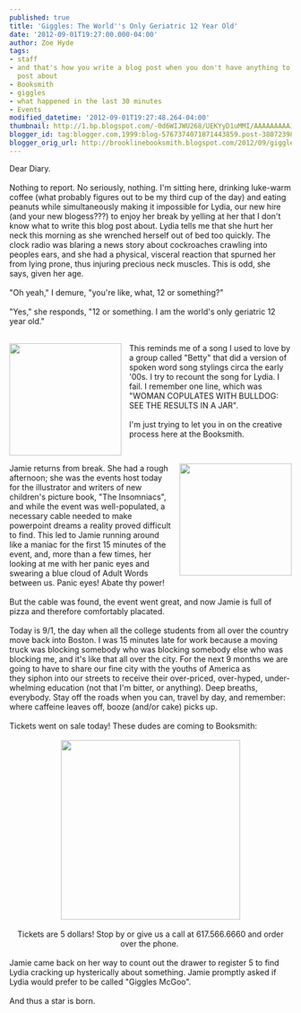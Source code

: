 ```yaml
---
published: true
title: 'Giggles: The World''s Only Geriatric 12 Year Old'
date: '2012-09-01T19:27:00.000-04:00'
author: Zoe Hyde
tags:
- staff
- and that's how you write a blog post when you don't have anything to write a blog
  post about
- Booksmith
- giggles
- what happened in the last 30 minutes
- Events
modified_datetime: '2012-09-01T19:27:48.264-04:00'
thumbnail: http://1.bp.blogspot.com/-0d6WIJWU268/UEKYyD1uMMI/AAAAAAAAAJs/ibLa8cZ35Co/s72-c/Untitled-1.jpg
blogger_id: tag:blogger.com,1999:blog-5767374071871443859.post-3807239824186995483
blogger_orig_url: http://brooklinebooksmith.blogspot.com/2012/09/giggles-worlds-only-geriatric-12-year.html
---
```


Dear Diary.<br /><br />Nothing to report. No seriously, nothing. I'm sitting here, drinking luke-warm coffee (what probably figures out to be my third cup of the day) and eating peanuts while simultaneously making it impossible for Lydia, our new hire (and your new blogess???) to enjoy her break by yelling at her that I don't know what to write this blog post about. Lydia tells me that she hurt her neck this morning as she wrenched herself out of bed too quickly. The clock radio was blaring a news story about cockroaches crawling into peoples ears, and she had a physical, visceral reaction that spurned her from lying prone, thus injuring precious neck muscles. This is odd, she says, given her age.<br /><br />"Oh yeah," I demure, "you're like, what, 12 or something?"<br /><br />"Yes," she responds, "12 or something. I am the world's only geriatric 12 year old."<br /><br /><div class="separator" style="clear: both; text-align: center;"><a href="http://stereosociety.com/jpg/carnival500.jpg" imageanchor="1" style="clear: left; float: left; margin-bottom: 1em; margin-right: 1em;"><img border="0" height="200" src="http://stereosociety.com/jpg/carnival500.jpg" width="200" /></a></div>This reminds me of a song I used to love by a group called "Betty" that did a version of spoken word song stylings circa the early '00s. I try to recount the song for Lydia. I fail. I remember one line, which was "WOMAN COPULATES WITH BULLDOG: SEE THE RESULTS IN A JAR".<br /><br />I'm just trying to let you in on the creative process here at the Booksmith.<br /><br /><div class="separator" style="clear: both; text-align: center;"><a href="http://ecx.images-amazon.com/images/I/51DnuJf5f6L._SL500_AA300_.jpg" imageanchor="1" style="clear: right; float: right; margin-bottom: 1em; margin-left: 1em;"><img border="0" height="200" src="http://ecx.images-amazon.com/images/I/51DnuJf5f6L._SL500_AA300_.jpg" width="200" /></a></div>Jamie returns from break. She had a rough afternoon; she was the events host today for the illustrator and writers of new children's picture book, "The Insomniacs", and while the event was well-populated, a necessary cable needed to make powerpoint dreams a reality proved difficult to find. This led to Jamie running around like a maniac for the first 15 minutes of the event, and, more than a few times, her looking at me with her panic eyes and swearing a blue cloud of Adult Words between us. Panic eyes! Abate thy power!<br /><br />But the cable was found, the event went great, and now Jamie is full of pizza and therefore comfortably placated.<br /><br />Today is 9/1, the day when all the college students from all over the country move back into Boston. I was 15 minutes late for work because a moving truck was blocking somebody who was blocking somebody else who was blocking me, and it's like that all over the city. For the next 9 months we are going to have to share our fine city with the youths of America as they&nbsp;siphon&nbsp;into our streets to&nbsp;receive&nbsp;their over-priced, over-hyped, under-whelming education (not that I'm bitter, or anything). Deep breaths, everybody. Stay off the roads when you can, travel by day, and remember: where&nbsp;caffeine&nbsp;leaves off, booze (and/or cake) picks up.<br /><span style="text-align: center;"><br /></span><span style="text-align: center;">Tickets went on sale today! These dudes are coming to Booksmith:</span><br /><br /><div class="separator" style="clear: both; text-align: center;"><a href="http://1.bp.blogspot.com/-0d6WIJWU268/UEKYyD1uMMI/AAAAAAAAAJs/ibLa8cZ35Co/s1600/Untitled-1.jpg" imageanchor="1" style="margin-left: 1em; margin-right: 1em;"><img border="0" height="320" src="http://1.bp.blogspot.com/-0d6WIJWU268/UEKYyD1uMMI/AAAAAAAAAJs/ibLa8cZ35Co/s320/Untitled-1.jpg" width="320" /></a></div><div class="separator" style="clear: both; text-align: center;"><br /></div><div class="separator" style="clear: both; text-align: center;">Tickets are 5 dollars! Stop by or give us a call at 617.566.6660 and order over the phone.&nbsp;</div><div class="separator" style="clear: both; text-align: center;"><br /></div><div class="separator" style="clear: both; text-align: left;">Jamie came back on her way to count out the drawer to register 5 to find Lydia cracking up hysterically about something. Jamie promptly asked if Lydia would prefer to be called "Giggles McGoo".&nbsp;</div><div class="separator" style="clear: both; text-align: left;"><br /></div><div class="separator" style="clear: both; text-align: left;">And thus a star is born.</div><br /><br />
